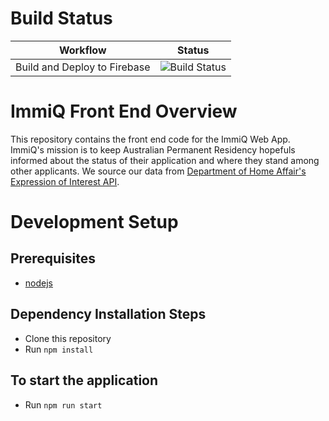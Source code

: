 # Build Status

| Workflow                     | Status                                                                                                                                        |
| ---------------------------- | --------------------------------------------------------------------------------------------------------------------------------------------- |
| Build and Deploy to Firebase | ![Build Status](https://github.com/ImmigrationQueries/ImmiQSpa/workflows/Deploy%20to%20Firebase%20Hosting%20on%20merge/badge.svg?branch=main) |

# ImmiQ Front End Overview

This repository contains the front end code for the ImmiQ Web App. ImmiQ's mission is to keep Australian Permanent Residency hopefuls informed about the status of their application and where they stand among other applicants. We source our data from [Department of Home Affair's Expression of Interest API](https://api.dynamic.reports.employment.gov.au/anonap/extensions/hSKLS02_SkillSelect_EOI_Data/hSKLS02_SkillSelect_EOI_Data.html).

# Development Setup

## Prerequisites

-   [nodejs](https://nodejs.org/en/download/)

## Dependency Installation Steps

-   Clone this repository
-   Run `npm install`

## To start the application

-   Run `npm run start`
